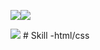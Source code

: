 <img src="https://github-readme-stats.vercel.app/api?username=naoya0117&&show_icons=true" /><img src="https://github-readme-stats.vercel.app/api/top-langs/?username=naoya0117&hide=Vim%20Script&langs_count=10&layout=compact" />

<img src="https://github-profile-trophy.vercel.app/?username=naoya0117" />
# Skill
-html/css
